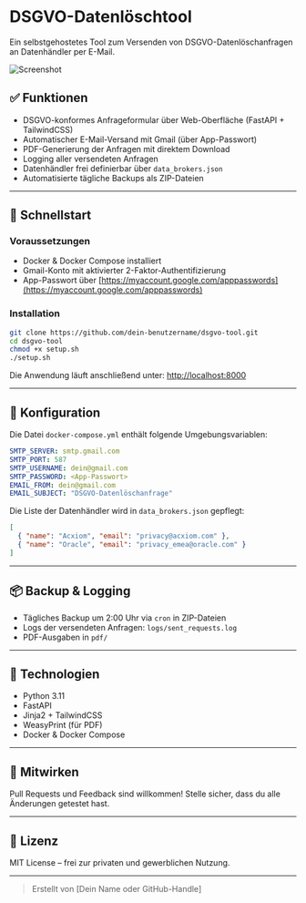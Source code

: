 # DSGVO-Datenlöschtool

Ein selbstgehostetes Tool zum Versenden von DSGVO-Datenlöschanfragen an Datenhändler per E-Mail.

![Screenshot](preview.png)

## ✅ Funktionen
- DSGVO-konformes Anfrageformular über Web-Oberfläche (FastAPI + TailwindCSS)
- Automatischer E-Mail-Versand mit Gmail (über App-Passwort)
- PDF-Generierung der Anfragen mit direktem Download
- Logging aller versendeten Anfragen
- Datenhändler frei definierbar über `data_brokers.json`
- Automatisierte tägliche Backups als ZIP-Dateien

---

## 🚀 Schnellstart

### Voraussetzungen
- Docker & Docker Compose installiert
- Gmail-Konto mit aktivierter 2-Faktor-Authentifizierung
- App-Passwort über [https://myaccount.google.com/apppasswords](https://myaccount.google.com/apppasswords)

### Installation
```bash
git clone https://github.com/dein-benutzername/dsgvo-tool.git
cd dsgvo-tool
chmod +x setup.sh
./setup.sh
```

Die Anwendung läuft anschließend unter: [http://localhost:8000](http://localhost:8000)

---

## 🔧 Konfiguration
Die Datei `docker-compose.yml` enthält folgende Umgebungsvariablen:
```yaml
SMTP_SERVER: smtp.gmail.com
SMTP_PORT: 587
SMTP_USERNAME: dein@gmail.com
SMTP_PASSWORD: <App-Passwort>
EMAIL_FROM: dein@gmail.com
EMAIL_SUBJECT: "DSGVO-Datenlöschanfrage"
```

Die Liste der Datenhändler wird in `data_brokers.json` gepflegt:
```json
[
  { "name": "Acxiom", "email": "privacy@acxiom.com" },
  { "name": "Oracle", "email": "privacy_emea@oracle.com" }
]
```

---

## 📦 Backup & Logging
- Tägliches Backup um 2:00 Uhr via `cron` in ZIP-Dateien
- Logs der versendeten Anfragen: `logs/sent_requests.log`
- PDF-Ausgaben in `pdf/`

---

## 🧪 Technologien
- Python 3.11
- FastAPI
- Jinja2 + TailwindCSS
- WeasyPrint (für PDF)
- Docker & Docker Compose

---

## 🤝 Mitwirken
Pull Requests und Feedback sind willkommen! Stelle sicher, dass du alle Änderungen getestet hast.

---

## 📜 Lizenz
MIT License – frei zur privaten und gewerblichen Nutzung.

---

> Erstellt von [Dein Name oder GitHub-Handle]
